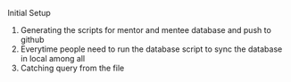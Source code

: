 Initial Setup

1. Generating the scripts for mentor and mentee database and push to github
2. Everytime people need to run the database script to sync the database in local among all
3. Catching query from the file